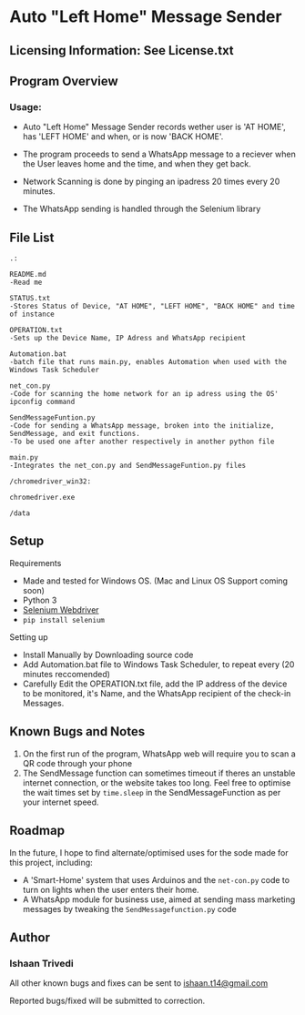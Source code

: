 Auto "Left Home" Message Sender
====

Licensing Information: See License.txt
---

Program Overview
---
### Usage:

- Auto "Left Home" Message Sender records wether user is 'AT HOME', has 'LEFT HOME' and when, or is now 'BACK HOME'.
- The program proceeds to send a WhatsApp message to a reciever when the User leaves home and the time, and when they get back.

- Network Scanning is done by pinging an ipadress 20 times every 20 minutes.
- The WhatsApp sending is handled through the Selenium library

File List
---

```
.:

README.md
-Read me

STATUS.txt              
-Stores Status of Device, "AT HOME", "LEFT HOME", "BACK HOME" and time of instance

OPERATION.txt
-Sets up the Device Name, IP Adress and WhatsApp recipient

Automation.bat          
-batch file that runs main.py, enables Automation when used with the Windows Task Scheduler

net_con.py              
-Code for scanning the home network for an ip adress using the OS' ipconfig command

SendMessageFuntion.py   
-Code for sending a WhatsApp message, broken into the initialize, SendMessage, and exit functions.
-To be used one after another respectively in another python file

main.py                 
-Integrates the net_con.py and SendMessageFuntion.py files
```

```
/chromedriver_win32:

chromedriver.exe

/data

```

Setup
---
Requirements
- Made and tested for Windows OS. (Mac and Linux OS Support coming soon)
- Python 3
- [Selenium Webdriver](https://www.selenium.dev/)
- `pip install selenium`

Setting up
- Install Manually by Downloading source code
- Add Automation.bat file to Windows Task Scheduler, to repeat every (20 minutes reccomended)
- Carefully Edit the OPERATION.txt file, add the IP address of the device to be monitored, it's Name, and the WhatsApp recipient of the check-in Messages.




Known Bugs and Notes
---
1. On the first run of the program, WhatsApp web will require you to scan a QR code through your phone
2. The SendMessage function can sometimes timeout if theres an unstable internet connection, or the website takes too long. Feel free to optimise the wait times set by `time.sleep` in the SendMessageFunction as per your internet speed.

Roadmap
---
In the future, I hope to find alternate/optimised uses for the sode made for this project, including:
- A 'Smart-Home' system that uses Arduinos and the `net-con.py` code to turn on lights when the user enters their home.
- A WhatsApp module for business use, aimed at sending mass marketing messages by tweaking the `SendMessagefunction.py` code


Author
---
### Ishaan Trivedi

All other known bugs and fixes can be sent to ishaan.t14@gmail.com

Reported bugs/fixed will be submitted to correction.
